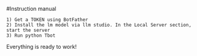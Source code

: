 #Instruction manual

```
1) Get a TOKEN using BotFather
2) Install the lm model via llm studio. In the Local Server section, start the server
3) Run python Tbot
```
Everything is ready to work!
